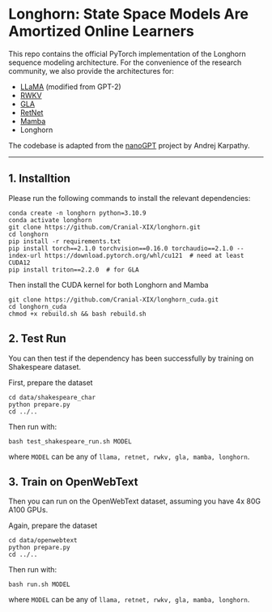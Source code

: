 # Longhorn: State Space Models Are Amortized Online Learners
This repo contains the official PyTorch implementation of the Longhorn sequence modeling architecture. For the convenience of the research
community, we also provide the architectures for:

- [LLaMA](https://arxiv.org/abs/2302.13971) (modified from GPT-2)
- [RWKV](https://arxiv.org/abs/2305.13048)
- [GLA](https://arxiv.org/pdf/2312.06635)
- [RetNet](https://arxiv.org/abs/2307.08621)
- [Mamba](https://arxiv.org/abs/2312.00752)
- Longhorn

The codebase is adapted from the [nanoGPT](https://github.com/karpathy/nanoGPT) project by Andrej Karpathy.

---

## 1. Installtion
Please run the following commands to install the relevant dependencies:
```
conda create -n longhorn python=3.10.9
conda activate longhorn
git clone https://github.com/Cranial-XIX/longhorn.git
cd longhorn
pip install -r requirements.txt
pip install torch==2.1.0 torchvision==0.16.0 torchaudio==2.1.0 --index-url https://download.pytorch.org/whl/cu121  # need at least CUDA12
pip install triton==2.2.0  # for GLA
```

Then install the CUDA kernel for both Longhorn and Mamba
```
git clone https://github.com/Cranial-XIX/longhorn_cuda.git
cd longhorn_cuda
chmod +x rebuild.sh && bash rebuild.sh
```

## 2. Test Run
You can then test if the dependency has been successfully by training on Shakespeare dataset.

First, prepare the dataset
```
cd data/shakespeare_char
python prepare.py
cd ../..
```

Then run with:
```
bash test_shakespeare_run.sh MODEL
```
where `MODEL` can be any of `llama, retnet, rwkv, gla, mamba, longhorn`.


## 3. Train on OpenWebText
Then you can run on the OpenWebText dataset, assuming you have 4x 80G A100 GPUs.

Again, prepare the dataset
```
cd data/openwebtext
python prepare.py
cd ../..
```

Then run with:
```
bash run.sh MODEL
```
where `MODEL` can be any of `llama, retnet, rwkv, gla, mamba, longhorn`.
